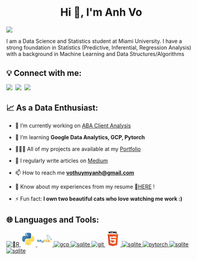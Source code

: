 <h1 align="center">
Hi 👋, I'm Anh Vo
</h1>

<img align="center" src="https://digitalcreativemind.com/wp-content/uploads/2021/06/Analytics_amp_Data_Science.gif">

<p> I am a Data Science and Statistics student at Miami University.  I have a strong foundation in Statistics (Predictive, Inferential, Regression Analysis) with a background in Machine Learning and Data Structures/Algorithms</p>

<h2 align="left">💡 Connect with me:</h2>
<p align="left">
<a href="https://www.linkedin.com/in/anh-vo-thuy-my/"><img src="https://img.shields.io/badge/-Anh%20Vo-0077B5?style=for-the-badge&logo=Linkedin&logoColor=white"/></a>&nbsp
<a href="https://anhvo.netlify.app" target="_blank"><img src="https://img.shields.io/website?label=Anh%20's Porfolio&style=for-the-badge&up_color=FFB6C1&url=https://anhvo.netlify.app"/></a>&nbsp
<a href="https://medium.com/@anh-vo">
    <img src="https://img.shields.io/badge/-Medium-c14438?style=for-the-badge&logo=Medium&logoColor=white&link=https://medium.com/@anh-vo" />
  </a> 
</p>

<h2> 📈 As a Data Enthusiast: </h2>

- 🔭 I’m currently working on [ABA Client Analysis](https://github.com/myanhvo/ABA_ClientAnalysis/tree/main)
- 🌱 I’m learning **Google Data Analytics, GCP, Pytorch**

- 👩🏻‍💻 All of my projects are available at my [Portfolio](https://anhvo.netlify.app/)

- 📝 I regularly write articles on [Medium](https://medium.com/@anh-vo)

- 📫 How to reach me **vothuymyanh@gmail.com**

- 📄 Know about my experiences from my resume [HERE](https://drive.google.com/drive/u/1/my-drive) !

- ⚡ Fun fact: **I own two beautiful cats who love watching me work :)**

<h2 align="left">🌐 Languages and Tools:</h2>
<p align="left"> 
<a href="https://posit.co/download/rstudio-desktop/" target="_blank" rel="noreferrer"> <img src="https://upload.wikimedia.org/wikipedia/commons/thumb/1/1b/R_logo.svg/1280px-R_logo.svg.png" alt="R" width="50" height="40"/> </a>
<a href="https://www.python.org" target="_blank" rel="noreferrer"> <img src="https://raw.githubusercontent.com/devicons/devicon/master/icons/python/python-original.svg" alt="python" width="40" height="40"/> </a> 
<a href="https://www.mysql.com/" target="_blank" rel="noreferrer"> <img src="https://raw.githubusercontent.com/devicons/devicon/master/icons/mysql/mysql-original-wordmark.svg" alt="mysql" width="40" height="40"/> </a> 
<a href="https://cloud.google.com" target="_blank" rel="noreferrer"> <img src="https://www.vectorlogo.zone/logos/google_cloud/google_cloud-icon.svg" alt="gcp" width="40" height="40"/> </a> 
<a href="https://www.tableau.com/" target="_blank" rel="noreferrer"> <img src="https://logos-world.net/wp-content/uploads/2021/10/Tableau-Emblem.png" alt="sqlite" width="65" height="40"/> </a> <a href="https://git-scm.com/" target="_blank" rel="noreferrer"> <img src="https://www.vectorlogo.zone/logos/git-scm/git-scm-icon.svg" alt="git" width="40" height="40"/> </a> <a href="https://www.w3.org/html/" target="_blank" rel="noreferrer"> <img src="https://raw.githubusercontent.com/devicons/devicon/master/icons/html5/html5-original-wordmark.svg" alt="html5" width="40" height="40"/> </a> 
<a href="https://www.w3.org/Style/CSS/Overview.en.html#:~:text=What%20is%20CSS%3F,from%20the%20CSS%20working%20group." target="_blank" rel="noreferrer"> <img src="https://upload.wikimedia.org/wikipedia/commons/thumb/d/d5/CSS3_logo_and_wordmark.svg/1452px-CSS3_logo_and_wordmark.svg.png" alt="sqlite" width="30" height="40"/> </a> 
<a href="https://pytorch.org/" target="_blank" rel="noreferrer"> <img src="https://www.vectorlogo.zone/logos/pytorch/pytorch-icon.svg" alt="pytorch" width="40" height="40"/> </a> 
<a href="https://www.sqlite.org/" target="_blank" rel="noreferrer"> <img src="https://www.vectorlogo.zone/logos/sqlite/sqlite-icon.svg" alt="sqlite" width="40" height="40"/> </a> 
<a href="https://www.sas.com/en_us/home.html" target="_blank" rel="noreferrer"> <img src="https://upload.wikimedia.org/wikipedia/commons/thumb/1/10/SAS_logo_horiz.svg/2560px-SAS_logo_horiz.svg.png" alt="sqlite" width="60" height="30"/> </a> 
</p>
